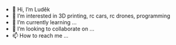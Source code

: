 - 👋 Hi, I’m Luděk
- 👀 I’m interested in 3D printing, rc cars, rc drones, programming
- 🌱 I’m currently learning ...
- 💞️ I’m looking to collaborate on ...
- 📫 How to reach me ...

<!---
tol2cj/tol2cj is a ✨ special ✨ repository because its `README.md` (this file) appears on your GitHub profile.
You can click the Preview link to take a look at your changes.
--->
